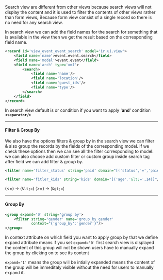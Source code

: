 Search view are different from other views because search views will not display the content and it is used to filter the contents of other views rather than form views, Because
form view consist of a single record so there is no need for any search view.

In search view we can add the field names for the search for something that is available in the view then we get the result based on the corresponding field name.

```xml
<record id='view_event_event_search' model='ir.ui.view'>
	<field name='name'>event.event.search</field>
	<field name='model'>event.event</field>
	<field name='arch' type='xml'>
		<search>
			<field name='name'/>
			<field name='location'/>
			<field name='guest_ids'/>
			<field name='type'/>
		</search>
	</field>
</record>
```

In search view default is or condition if you want to apply '**and**' condition **`<separator/>`**

---
#### Filter & Group By

We also have the options filters & group by in the search view we can filter & also group the records by the fields of the corresponding model. if we check these options then we can see all the filter corresponding to model. we can also choose add custom filter or custom group inside search tag after field we can add filter & group by.

```xml
<filter name='filter_status' string='paid' domain="[('status','=','paid')]"/>

<filter name='fitler_kids' string='kids' domain="[('age'.'&lt;=',14)]"/>
```

(<=) -> (`&lt;=`)           (>=) -> (`&gt;=`)

---
#### Group By

```xml
<group expand='0' string='group by'>
	<filter string='gender' name='group_by_gender'
			context="{'group_by':'gender'}"/>
</group>
```

In context attribute on which field you want to apply group by that we define expand attribute means if you set `expand='0'` first search view is displayed the content of this group will not be shown users have to manually expand the group by clicking on to see its content

`expand='1'` means the group will be intially expanded means the content of the group will be immeditaly visible without the need for users to manually expand it.